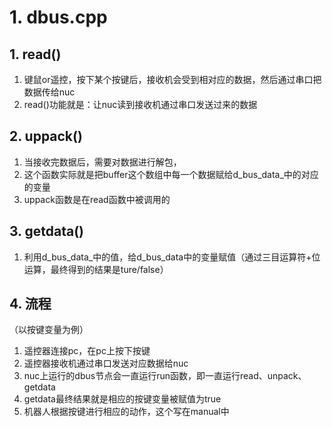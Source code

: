 # 1. dbus.cpp

## 1. read()

1. 键鼠or遥控，按下某个按键后，接收机会受到相对应的数据，然后通过串口把数据传给nuc
2. read()功能就是：让nuc读到接收机通过串口发送过来的数据

## 2. uppack()

1. 当接收完数据后，需要对数据进行解包，
2. 这个函数实际就是把buffer这个数组中每一个数据赋给d_bus_data_中的对应的变量
3. uppack函数是在read函数中被调用的

## 3. getdata()

1. 利用d_bus_data_中的值，给d_bus_data中的变量赋值（通过三目运算符+位运算，最终得到的结果是ture/false）

## 4. 流程

（以按键变量为例）

1. 遥控器连接pc，在pc上按下按键
2. 遥控器接收机通过串口发送对应数据给nuc
3. nuc上运行的dbus节点会一直运行run函数，即一直运行read、unpack、getdata
4. getdata最终结果就是相应的按键变量被赋值为true
4. 机器人根据按键进行相应的动作，这个写在manual中

